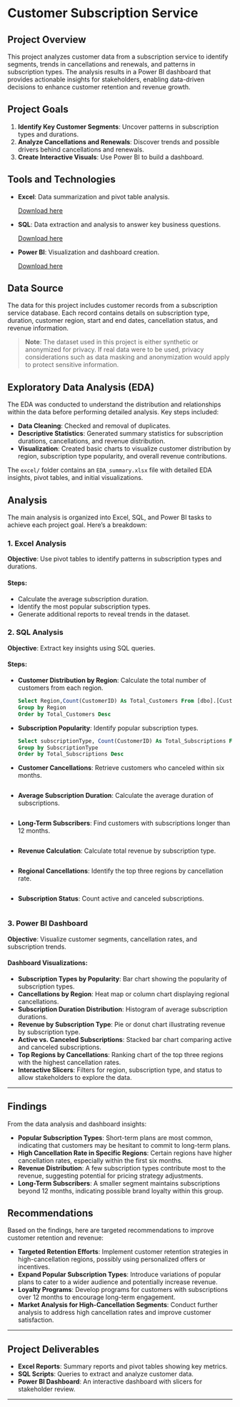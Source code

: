# Customer Subscription Service

## Project Overview

This project analyzes customer data from a subscription service to identify segments, trends in cancellations and renewals, and patterns in subscription types. The analysis results in a Power BI dashboard that provides actionable insights for stakeholders, enabling data-driven decisions to enhance customer retention and revenue growth.

## Project Goals

1. **Identify Key Customer Segments**: Uncover patterns in subscription types and durations.
2. **Analyze Cancellations and Renewals**: Discover trends and possible drivers behind cancellations and renewals.
3. **Create Interactive Visuals**: Use Power BI to build a dashboard.

## Tools and Technologies

- **Excel**: Data summarization and pivot table analysis.

  [Download here](https://microsoft-excel-2016.en.download.it/#google_vignette)

- **SQL**: Data extraction and analysis to answer key business questions.

  [Download here](https://www.microsoft.com/en-us/sql-server/sql-server-downloads)

- **Power BI**: Visualization and dashboard creation.

  [Download here](https://www.microsoft.com/en-us/download/details.aspx?id=58494)

## Data Source

The data for this project includes customer records from a subscription service database. Each record contains details on subscription type, duration, customer region, start and end dates, cancellation status, and revenue information.

> **Note**: The dataset used in this project is either synthetic or anonymized for privacy. If real data were to be used, privacy considerations such as data masking and anonymization would apply to protect sensitive information.

## Exploratory Data Analysis (EDA)

The EDA was conducted to understand the distribution and relationships within the data before performing detailed analysis. Key steps included:

- **Data Cleaning**: Checked and removal of duplicates.
- **Descriptive Statistics**: Generated summary statistics for subscription durations, cancellations, and revenue distribution.
- **Visualization**: Created basic charts to visualize customer distribution by region, subscription type popularity, and overall revenue contributions.

The `excel/` folder contains an `EDA_summary.xlsx` file with detailed EDA insights, pivot tables, and initial visualizations.

## Analysis

The main analysis is organized into Excel, SQL, and Power BI tasks to achieve each project goal. Here’s a breakdown:

### 1. Excel Analysis

**Objective**: Use pivot tables to identify patterns in subscription types and durations.

#### Steps:
- Calculate the average subscription duration.
- Identify the most popular subscription types.
- Generate additional reports to reveal trends in the dataset.

### 2. SQL Analysis

**Objective**: Extract key insights using SQL queries.

#### Steps:
- **Customer Distribution by Region**: Calculate the total number of customers from each region.
  ```SQL
  Select Region,Count(CustomerID) As Total_Customers From [dbo].[Customer Data]
  Group by Region
  Order by Total_Customers Desc

- **Subscription Popularity**: Identify popular subscription types.
  ```SQL
  Select subscriptionType, Count(CustomerID) As Total_Subscriptions From [dbo].[Customer Data]
  Group by SubscriptionType
  Order by Total_Subscriptions Desc

- **Customer Cancellations**: Retrieve customers who canceled within six months.
  ```SQL
  
- **Average Subscription Duration**: Calculate the average duration of subscriptions.
  ```SQL
  
- **Long-Term Subscribers**: Find customers with subscriptions longer than 12 months.
  ```SQL
  
- **Revenue Calculation**: Calculate total revenue by subscription type.
  ```SQL
  
- **Regional Cancellations**: Identify the top three regions by cancellation rate.
  ```SQL
  
- **Subscription Status**: Count active and canceled subscriptions.
  ```SQL
  

### 3. Power BI Dashboard

**Objective**: Visualize customer segments, cancellation rates, and subscription trends.

#### Dashboard Visualizations:
- **Subscription Types by Popularity**: Bar chart showing the popularity of subscription types.
- **Cancellations by Region**: Heat map or column chart displaying regional cancellations.
- **Subscription Duration Distribution**: Histogram of average subscription durations.
- **Revenue by Subscription Type**: Pie or donut chart illustrating revenue by subscription type.
- **Active vs. Canceled Subscriptions**: Stacked bar chart comparing active and canceled subscriptions.
- **Top Regions by Cancellations**: Ranking chart of the top three regions with the highest cancellation rates.
- **Interactive Slicers**: Filters for region, subscription type, and status to allow stakeholders to explore the data.

---

## Findings

From the data analysis and dashboard insights:

- **Popular Subscription Types**: Short-term plans are most common, indicating that customers may be hesitant to commit to long-term plans.
- **High Cancellation Rate in Specific Regions**: Certain regions have higher cancellation rates, especially within the first six months.
- **Revenue Distribution**: A few subscription types contribute most to the revenue, suggesting potential for pricing strategy adjustments.
- **Long-Term Subscribers**: A smaller segment maintains subscriptions beyond 12 months, indicating possible brand loyalty within this group.

## Recommendations

Based on the findings, here are targeted recommendations to improve customer retention and revenue:

- **Targeted Retention Efforts**: Implement customer retention strategies in high-cancellation regions, possibly using personalized offers or incentives.
- **Expand Popular Subscription Types**: Introduce variations of popular plans to cater to a wider audience and potentially increase revenue.
- **Loyalty Programs**: Develop programs for customers with subscriptions over 12 months to encourage long-term engagement.
- **Market Analysis for High-Cancellation Segments**: Conduct further analysis to address high cancellation rates and improve customer satisfaction.

---

## Project Deliverables

- **Excel Reports**: Summary reports and pivot tables showing key metrics.
- **SQL Scripts**: Queries to extract and analyze customer data.
- **Power BI Dashboard**: An interactive dashboard with slicers for stakeholder review.

---


